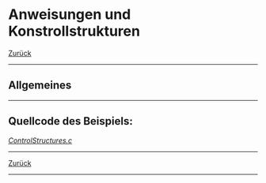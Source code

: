 # Anweisungen und Konstrollstrukturen

[Zurück](../../Markdown/Agenda.md)

---

## Allgemeines

---

## Quellcode des Beispiels:

[*ControlStructures.c*](ControlStructures.c)<br />

---

[Zurück](../../Markdown/Agenda.md)

---
